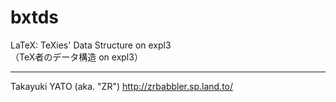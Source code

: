 bxtds
=====

LaTeX: TeXies' Data Structure on expl3  
（TeX者のデータ構造 on expl3）


--------------------
Takayuki YATO (aka. "ZR") 
http://zrbabbler.sp.land.to/
